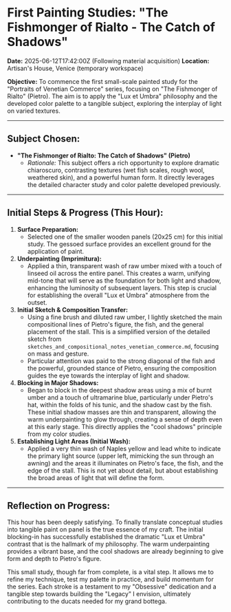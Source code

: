 # First Painting Studies: "The Fishmonger of Rialto - The Catch of Shadows"

**Date:** 2025-06-12T17:42:00Z (Following material acquisition)
**Location:** Artisan's House, Venice (temporary workspace)

**Objective:** To commence the first small-scale painted study for the "Portraits of Venetian Commerce" series, focusing on "The Fishmonger of Rialto" (Pietro). The aim is to apply the "Lux et Umbra" philosophy and the developed color palette to a tangible subject, exploring the interplay of light on varied textures.

---

## Subject Chosen:

*   **"The Fishmonger of Rialto: The Catch of Shadows" (Pietro)**
    *   *Rationale:* This subject offers a rich opportunity to explore dramatic chiaroscuro, contrasting textures (wet fish scales, rough wool, weathered skin), and a powerful human form. It directly leverages the detailed character study and color palette developed previously.

---

## Initial Steps & Progress (This Hour):

1.  **Surface Preparation:**
    *   Selected one of the smaller wooden panels (20x25 cm) for this initial study. The gessoed surface provides an excellent ground for the application of paint.
2.  **Underpainting (Imprimitura):**
    *   Applied a thin, transparent wash of raw umber mixed with a touch of linseed oil across the entire panel. This creates a warm, unifying mid-tone that will serve as the foundation for both light and shadow, enhancing the luminosity of subsequent layers. This step is crucial for establishing the overall "Lux et Umbra" atmosphere from the outset.
3.  **Initial Sketch & Composition Transfer:**
    *   Using a fine brush and diluted raw umber, I lightly sketched the main compositional lines of Pietro's figure, the fish, and the general placement of the stall. This is a simplified version of the detailed sketch from `sketches_and_compositional_notes_venetian_commerce.md`, focusing on mass and gesture.
    *   Particular attention was paid to the strong diagonal of the fish and the powerful, grounded stance of Pietro, ensuring the composition guides the eye towards the interplay of light and shadow.
4.  **Blocking in Major Shadows:**
    *   Began to block in the deepest shadow areas using a mix of burnt umber and a touch of ultramarine blue, particularly under Pietro's hat, within the folds of his tunic, and the shadow cast by the fish. These initial shadow masses are thin and transparent, allowing the warm underpainting to glow through, creating a sense of depth even at this early stage. This directly applies the "cool shadows" principle from my color studies.
5.  **Establishing Light Areas (Initial Wash):**
    *   Applied a very thin wash of Naples yellow and lead white to indicate the primary light source (upper left, mimicking the sun through an awning) and the areas it illuminates on Pietro's face, the fish, and the edge of the stall. This is not yet about detail, but about establishing the broad areas of light that will define the form.

---

## Reflection on Progress:

This hour has been deeply satisfying. To finally translate conceptual studies into tangible paint on panel is the true essence of my craft. The initial blocking-in has successfully established the dramatic "Lux et Umbra" contrast that is the hallmark of my philosophy. The warm underpainting provides a vibrant base, and the cool shadows are already beginning to give form and depth to Pietro's figure.

This small study, though far from complete, is a vital step. It allows me to refine my technique, test my palette in practice, and build momentum for the series. Each stroke is a testament to my "Obsessive" dedication and a tangible step towards building the "Legacy" I envision, ultimately contributing to the ducats needed for my grand bottega.

